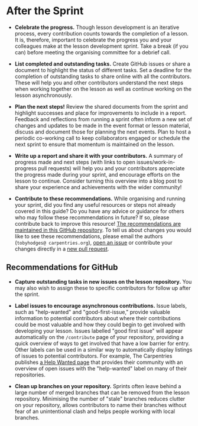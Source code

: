 # After the Sprint

- **Celebrate the progress.**
  Though lesson development is an iterative process, every contribution counts towards the completion of a lesson. 
  It is, therefore, important to celebrate the progress you and your colleagues make at the lesson development sprint.
  Take a break (if you can) before meeting the organising committee for a debrief call.
 
- **List completed and outstanding tasks.**
  Create GitHub issues or share a document to highlight the status of different tasks.
  Set a deadline for the completion of outstanding tasks to share online with all the contributors.
  These will help you and other contributors understand the next steps when working together on the lesson as well as continue working on the lesson asynchronously.
  
- **Plan the next steps!**
    Review the shared documents from the sprint and highlight successes and place for improvements to include in a report.
    Feedback and reflections from running a sprint often inform a new set of changes and updates to be made in the event format or lesson material, discuss and document those for planning the next events.
  Plan to host a periodic co-working call to keep collaborators engaged or schedule the next sprint to
  ensure that momentum is maintained on the lesson.

- **Write up a report and share it with your contributors.**
  A summary of progress made and next steps (with links to open issues/work-in-progress pull requests)
  will help you and your contributors appreciate the progress made during your sprint,
  and encourage efforts on the lesson to continue.
  Consider turning this overview into a blog post to share your experience and achievements with the wider community!

- **Contribute to these recommendations.**
  While organising and running your sprint, did you find any useful resources or steps not already covered
  in this guide?
  Do you have any advice or guidance for others who may follow these recommendations in future?
  If so, please contribute back to improve this resource!
  [The recommendations are maintained in this GitHub repository](https://github.com/tobyhodges/lesson-sprint-recommendations).
  To tell us about changes you would like to see these recommendations,
  please email the authors (`tobyhodges@ carpentries.org`),
  [open an issue](https://github.com/tobyhodges/lesson-sprint-recommendations/issues/new)
  or contribute your changes directly in a [new pull request](https://github.com/tobyhodges/lesson-sprint-recommendations/pulls).

## Recommendations for GitHub

- **Capture outstanding tasks in new issues on the lesson repository.**
  You may also wish to assign these to specific contributors for follow up after the sprint.

- **Label issues to encourage asynchronous contributions.**
  Issue labels, such as "help-wanted" and "good-first-issue," provide valuable information to potential contributors
  about where their contributions could be most valuable and how they could begin to get involved with developing
  your lesson.
  Issues labelled "good first issue" will appear automatically on the `/contribute` page of your repository,
  providing a quick overview of ways to get involved that have a low barrier for entry.
  Other labels can be used in a similar way to automatically display listings of issues to potential contributors.
  For example, The Carpentries publishes [a Help Wanted page](https://carpentries.org/help-wanted-issues/) that provides their community with an overview of
  open issues with the "help-wanted" label on many of their repositories.

- **Clean up branches on your repository.**
  Sprints often leave behind a large number of merged branches that can be removed from the lesson repository.
  Minimising the number of "stale" branches reduces clutter on your repository, allows contributors to name their branches without fear of an unintentional clash
  and helps people working with local branches.
